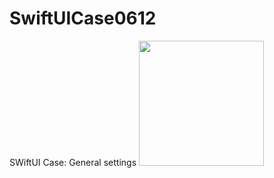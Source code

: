 # SwiftUICase0612

SWiftUI Case: General settings
<img src="https://github.com/user-attachments/assets/6881045c-3608-4378-82fe-36f40fb5a11e" width="200" />


  
